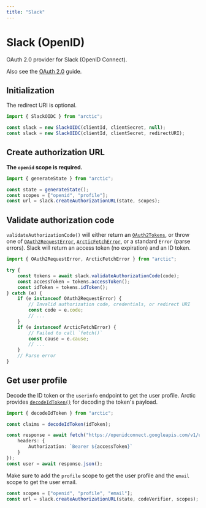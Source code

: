 ```yaml
---
title: "Slack"
---
```


# Slack (OpenID)

OAuth 2.0 provider for Slack (OpenID Connect).

Also see the [OAuth 2.0](/guides/oauth2) guide.

## Initialization

The redirect URI is optional.

```ts
import { SlackOIDC } from "arctic";

const slack = new SlackOIDC(clientId, clientSecret, null);
const slack = new SlackOIDC(clientId, clientSecret, redirectURI);
```

## Create authorization URL

**The `openid` scope is required.**

```ts
import { generateState } from "arctic";

const state = generateState();
const scopes = ["openid", "profile"];
const url = slack.createAuthorizationURL(state, scopes);
```

## Validate authorization code

`validateAuthorizationCode()` will either return an [`OAuth2Tokens`](/reference/main/OAuth2Tokens), or throw one of [`OAuth2RequestError`](/reference/main/OAuth2RequestError), [`ArcticFetchError`](/reference/main/ArcticFetchError), or a standard `Error` (parse errors). Slack will return an access token (no expiration) and an ID token.

```ts
import { OAuth2RequestError, ArcticFetchError } from "arctic";

try {
	const tokens = await slack.validateAuthorizationCode(code);
	const accessToken = tokens.accessToken();
	const idToken = tokens.idToken();
} catch (e) {
	if (e instanceof OAuth2RequestError) {
		// Invalid authorization code, credentials, or redirect URI
		const code = e.code;
		// ...
	}
	if (e instanceof ArcticFetchError) {
		// Failed to call `fetch()`
		const cause = e.cause;
		// ...
	}
	// Parse error
}
```

## Get user profile

Decode the ID token or the `userinfo` endpoint to get the user profile. Arctic provides [`decodeIdToken()`](/reference/main/decodeIdToken) for decoding the token's payload.

```ts
import { decodeIdToken } from "arctic";

const claims = decodeIdToken(idToken);
```

```ts
const response = await fetch("https://openidconnect.googleapis.com/v1/userinfo", {
	headers: {
		Authorization: `Bearer ${accessToken}`
	}
});
const user = await response.json();
```

Make sure to add the `profile` scope to get the user profile and the `email` scope to get the user email.

```ts
const scopes = ["openid", "profile", "email"];
const url = slack.createAuthorizationURL(state, codeVerifier, scopes);
```

